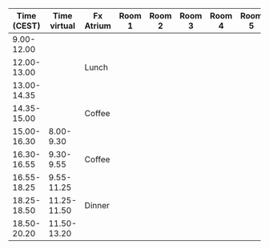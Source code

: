 | Time (CEST) 	| Time virtual 	| Fx Atrium     |Room 1  	| Room 2 	| Room 3 	| Room 4 	| Room 5 	| Room 6 	| Room 7 	|
|-------------	|--------------	|-------------	|--------	|--------	|--------	|--------	|--------	|--------	|--------	|
| 9.00-12.00  	|              	|             	|        	|        	|        	|        	|        	|        	|        	|
| 12.00-13.00 	|              	| Lunch       	|        	|        	|        	|        	|        	|        	|        	|
| 13.00-14.35 	|              	|             	|        	|        	|        	|        	|        	|        	|        	|
| 14.35-15.00 	|              	| Coffee       	|        	|        	|        	|        	|        	|        	|        	|
| 15.00-16.30 	| 8.00-9.30    	|             	|        	|        	|        	|        	|        	|        	|        	|
| 16.30-16.55 	| 9.30-9.55    	| Coffee       	|        	|        	|        	|        	|        	|        	|        	|
| 16.55-18.25 	| 9.55-11.25   	|             	|        	|        	|        	|        	|        	|        	|        	|
| 18.25-18.50 	| 11.25-11.50  	| Dinner      	|        	|        	|        	|        	|        	|        	|        	|
| 18.50-20.20 	| 11.50-13.20  	|             	|        	|        	|        	|        	|        	|        	|        	|
